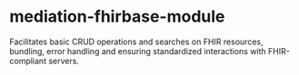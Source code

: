# mediation-fhirbase-module
Facilitates basic CRUD operations and searches on FHIR resources, bundling, error handling and ensuring standardized interactions with FHIR-compliant servers.
